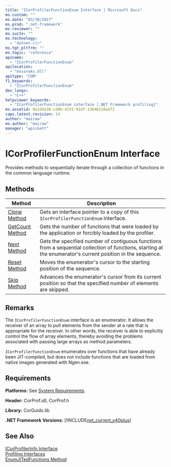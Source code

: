 ```yaml
---
title: "ICorProfilerFunctionEnum Interface | Microsoft Docs"
ms.custom: ""
ms.date: "03/30/2017"
ms.prod: ".net-framework"
ms.reviewer: ""
ms.suite: ""
ms.technology: 
  - "dotnet-clr"
ms.tgt_pltfrm: ""
ms.topic: "reference"
apiname: 
  - "ICorProfilerFunctionEnum"
apilocation: 
  - "mscorwks.dll"
apitype: "COM"
f1_keywords: 
  - "ICorProfilerFunctionEnum"
dev_langs: 
  - "C++"
helpviewer_keywords: 
  - "ICorProfilerFunctionEnum interface [.NET Framework profiling]"
ms.assetid: 0a1d4a38-cd0b-4231-91df-13646218ae72
caps.latest.revision: 14
author: "mairaw"
ms.author: "mairaw"
manager: "wpickett"
---
```

# ICorProfilerFunctionEnum Interface
Provides methods to sequentially iterate through a collection of functions in the common language runtime.  
  
## Methods  
  
|Method|Description|  
|------------|-----------------|  
|[Clone Method](../../../../docs/framework/unmanaged-api/profiling/icorprofilerfunctionenum-clone-method.md)|Gets an interface pointer to a copy of this `ICorProfilerFunctionEnum` interface.|  
|[GetCount Method](../../../../docs/framework/unmanaged-api/profiling/icorprofilerfunctionenum-getcount-method.md)|Gets the number of functions that were loaded by the application or forcibly loaded by the profiler.|  
|[Next Method](../../../../docs/framework/unmanaged-api/profiling/icorprofilerfunctionenum-next-method.md)|Gets the specified number of contiguous functions from a sequential collection of functions, starting at the enumerator's current position in the sequence.|  
|[Reset Method](../../../../docs/framework/unmanaged-api/profiling/icorprofilerfunctionenum-reset-method.md)|Moves the enumerator's cursor to the starting position of the sequence.|  
|[Skip Method](../../../../docs/framework/unmanaged-api/profiling/icorprofilerfunctionenum-skip-method.md)|Advances the enumerator's cursor from its current position so that the specified number of elements are skipped.|  
  
## Remarks  
 The `ICorProfilerFunctionEnum` interface is an enumerator. It allows the receiver of an array to pull elements from the sender at a rate that is appropriate for the receiver. In other words, the receiver is able to explicitly control the flow of array elements, thereby avoiding the problems associated with passing large arrays as method parameters.  
  
 `ICorProfilerFunctionEnum` enumerates over functions that have already been JIT-compiled, but does not include functions that are loaded from native images generated with Ngen.exe.  
  
## Requirements  
 **Platforms:** See [System Requirements](../../../../docs/framework/get-started/system-requirements.md).  
  
 **Header:** CorProf.idl, CorProf.h  
  
 **Library:** CorGuids.lib  
  
 **.NET Framework Versions:** [!INCLUDE[net_current_v40plus](../../../../includes/net-current-v40plus-md.md)]  
  
## See Also  
 [ICorProfilerInfo Interface](../../../../docs/framework/unmanaged-api/profiling/icorprofilerinfo-interface.md)   
 [Profiling Interfaces](../../../../docs/framework/unmanaged-api/profiling/profiling-interfaces.md)   
 [EnumJITedFunctions Method](../../../../docs/framework/unmanaged-api/profiling/icorprofilerinfo3-enumjitedfunctions-method.md)